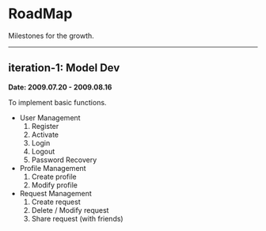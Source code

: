# RoadMap #
Milestones for the growth.


---


## iteration-1: Model Dev ##
**Date: 2009.07.20 - 2009.08.16**

To implement basic functions.
  * User Management
    1. Register
    1. Activate
    1. Login
    1. Logout
    1. Password Recovery
  * Profile Management
    1. Create profile
    1. Modify profile
  * Request Management
    1. Create request
    1. Delete / Modify request
    1. Share request (with friends)